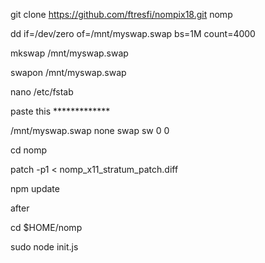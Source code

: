 git clone https://github.com/ftresfi/nompix18.git nomp

dd if=/dev/zero of=/mnt/myswap.swap bs=1M count=4000

mkswap /mnt/myswap.swap

swapon /mnt/myswap.swap

nano /etc/fstab

paste this *************

/mnt/myswap.swap none swap sw 0 0



cd nomp

patch -p1 < nomp_x11_stratum_patch.diff

npm update


after

cd $HOME/nomp


sudo node init.js


